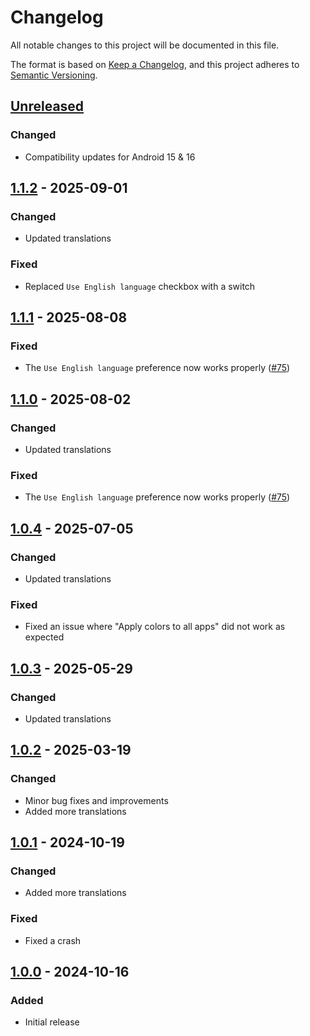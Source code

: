 # Changelog
All notable changes to this project will be documented in this file.

The format is based on [Keep a Changelog](https://keepachangelog.com/en/1.1.0/),
and this project adheres to [Semantic Versioning](https://semver.org/spec/v2.0.0.html).

## [Unreleased]

### Changed

- Compatibility updates for Android 15 & 16

## [1.1.2] - 2025-09-01
### Changed
- Updated translations

### Fixed
- Replaced `Use English language` checkbox with a switch

## [1.1.1] - 2025-08-08
### Fixed
- The `Use English language` preference now works properly ([#75])

## [1.1.0] - 2025-08-02
### Changed
- Updated translations

### Fixed
- The `Use English language` preference now works properly ([#75])

## [1.0.4] - 2025-07-05
### Changed
- Updated translations

### Fixed
- Fixed an issue where "Apply colors to all apps" did not work as expected

## [1.0.3] - 2025-05-29
### Changed
- Updated translations

## [1.0.2] - 2025-03-19
### Changed
- Minor bug fixes and improvements
- Added more translations

## [1.0.1] - 2024-10-19
### Changed
- Added more translations

### Fixed
- Fixed a crash

## [1.0.0] - 2024-10-16
### Added
- Initial release

[#75]: https://github.com/FossifyOrg/Thank-You/issues/75

[Unreleased]: https://github.com/FossifyOrg/Thank-You/compare/1.1.2...HEAD
[1.1.2]: https://github.com/FossifyOrg/Thank-You/compare/1.1.1...1.1.2
[1.1.1]: https://github.com/FossifyOrg/Thank-You/compare/1.1.0...1.1.1
[1.1.0]: https://github.com/FossifyOrg/Thank-You/compare/1.0.4...1.1.0
[1.0.4]: https://github.com/FossifyOrg/Thank-You/compare/1.0.3...1.0.4
[1.0.3]: https://github.com/FossifyOrg/Thank-You/compare/1.0.2...1.0.3
[1.0.2]: https://github.com/FossifyOrg/Thank-You/compare/1.0.1...1.0.2
[1.0.1]: https://github.com/FossifyOrg/Thank-You/compare/1.0.0...1.0.1
[1.0.0]: https://github.com/FossifyOrg/Thank-You/releases/tag/1.0.0
